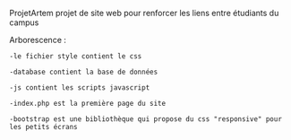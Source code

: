 ProjetArtem
projet de site web pour renforcer les liens entre étudiants du campus

Arborescence : 

	-le fichier style contient le css
	
	-database contient la base de données
	
	-js contient les scripts javascript
	
	-index.php est la première page du site
	
	-bootstrap est une bibliothèque qui propose du css "responsive" pour les petits écrans
 
